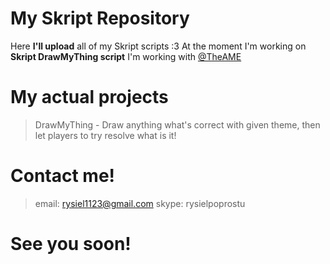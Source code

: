 # My Skript Repository
Here **I'll upload** all of my Skript scripts :3
At the moment I'm working on **Skript DrawMyThing script**
I'm working with [@TheAME](https://www.github.com/TheAME "@TheAME")


# My actual projects
> DrawMyThing - Draw anything what's correct with given theme, then let players to try resolve what is it!


# Contact me!
> email: rysiel1123@gmail.com
> skype: rysielpoprostu


# See you soon!